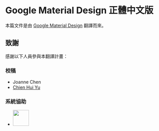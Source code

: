 <!-- markdownlint-disable MD033 -->

# Google Material Design 正體中文版

本篇文件是由 [Google Material Design](https://material.io/design) 翻譯而來。

## 致謝

感謝以下人員參與本翻譯計畫：

### 校稿

- Joanne Chen
- [Chien Hui Yu](https://github.com/yuu-chien?fbclid=IwAR3qKHd6KRYBU0WHBOCAOmqSS8jr4B2Pw6fIpV0BMTjnCff1wjeQqNVVNeM)

### 系統協助

<ul class="unlist-style d-flex no-wrap userList">
  <li>
    <a href="https://www.facebook.com/HsiangFengWeb" target="_blank">
      <img src="https://scontent.fkhh1-1.fna.fbcdn.net/v/t1.0-9/94194842_111363790545891_7524861420752601088_o.jpg?_nc_cat=102&ccb=3&_nc_sid=09cbfe&_nc_ohc=3X9PqDB3F7QAX9zxAez&_nc_ht=scontent.fkhh1-1.fna&oh=b6bdfa0daa561f81592d1dc73b095c25&oe=60548011" width="50" class="border-radius">
    </a>
  </li>
</ul>


